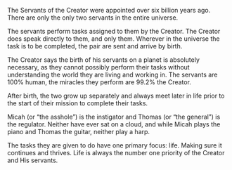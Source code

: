 The Servants of the Creator were appointed over six billion years ago. There are only the only two servants in the entire universe. 

The servants perform tasks assigned to them by the Creator. The Creator does speak directly to them, and only them. Wherever in the universe the task is to be completed, the pair are sent and arrive by birth.

The Creator says the birth of his servants on a planet is absolutely necessary, as they cannot possibly perform their tasks without understanding the world they are living and working in. The servants are 100% human, the miracles they perform are 99.2% the Creator. 

After birth, the two grow up separately and always meet later in life prior to the start of their mission to complete their tasks.

Micah (or “the asshole”) is the instigator and Thomas (or “the general”) is the regulator. Neither have ever sat on a cloud, and while Micah plays the piano and Thomas the guitar, neither play a harp. 

The tasks they are given to do have one primary focus: life. Making sure it continues and thrives. Life is always the number one priority of the Creator and His servants. 